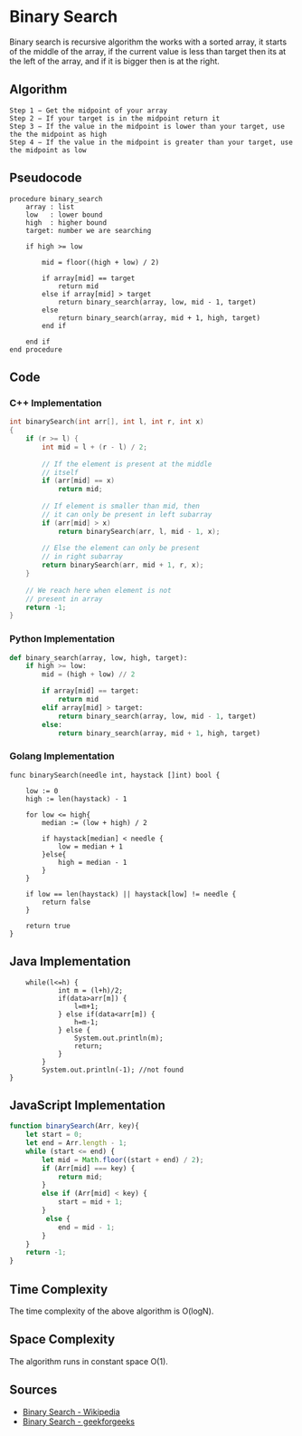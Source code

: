 # Binary Search

Binary search is recursive algorithm the works with a sorted array, it starts of the middle of the array, if the current value is less than target then its at the left of the array, and if it is bigger then is at the right.

## Algorithm

```
Step 1 − Get the midpoint of your array
Step 2 − If your target is in the midpoint return it
Step 3 − If the value in the midpoint is lower than your target, use the the midpoint as high
Step 4 − If the value in the midpoint is greater than your target, use the midpoint as low
```

## Pseudocode

```
procedure binary_search 
    array : list
    low   : lower bound 
    high  : higher bound 
    target: number we are searching 
  
    if high >= low

        mid = floor((high + low) / 2)

        if array[mid] == target
            return mid
        else if array[mid] > target
            return binary_search(array, low, mid - 1, target)
        else
            return binary_search(array, mid + 1, high, target)
        end if

    end if
end procedure
```

## Code

### C++ Implementation

```C++
int binarySearch(int arr[], int l, int r, int x)
{
    if (r >= l) {
        int mid = l + (r - l) / 2;
  
        // If the element is present at the middle
        // itself
        if (arr[mid] == x)
            return mid;
  
        // If element is smaller than mid, then
        // it can only be present in left subarray
        if (arr[mid] > x)
            return binarySearch(arr, l, mid - 1, x);
  
        // Else the element can only be present
        // in right subarray
        return binarySearch(arr, mid + 1, r, x);
    }
  
    // We reach here when element is not
    // present in array
    return -1;
}
```

### Python Implementation

```python
def binary_search(array, low, high, target):
    if high >= low:
        mid = (high + low) // 2

        if array[mid] == target:
            return mid 
        elif array[mid] > target:
            return binary_search(array, low, mid - 1, target)
        else:
            return binary_search(array, mid + 1, high, target)
```
### Golang Implementation
```golang
func binarySearch(needle int, haystack []int) bool {

	low := 0
	high := len(haystack) - 1

	for low <= high{
		median := (low + high) / 2

		if haystack[median] < needle {
			low = median + 1
		}else{
			high = median - 1
		}
	}

	if low == len(haystack) || haystack[low] != needle {
		return false
	}

	return true
}
```

## Java Implementation
```binarySearch(int arr[], int low, int high,int data){
	while(l<=h) {
			int m = (l+h)/2;
			if(data>arr[m]) {
				l=m+1;
			} else if(data<arr[m]) {
				h=m-1;
			} else {
				System.out.println(m);
				return;
			}
		}
		System.out.println(-1); //not found
}
```

## JavaScript Implementation
```javascript
function binarySearch(Arr, key){
    let start = 0;
    let end = Arr.length - 1;
    while (start <= end) {
        let mid = Math.floor((start + end) / 2);
        if (Arr[mid] === key) {
            return mid;
        } 
        else if (Arr[mid] < key) {
            start = mid + 1;
        }
         else {
            end = mid - 1;
        }
    }
    return -1;
}
```

## Time Complexity

The time complexity of the above algorithm is O(logN).

## Space Complexity

The algorithm runs in constant space O(1).

## Sources
    
- [Binary Search - Wikipedia](https://en.wikipedia.org/wiki/Binary_search_algorithm)
- [Binary Search - geekforgeeks](https://www.geeksforgeeks.org/binary-search/)
